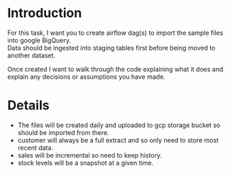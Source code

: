 # Introduction
For this task, I want you to create airflow dag(s) to import the sample files into google BigQuery.   
Data should be ingested into staging tables first before being moved to another dataset.   

Once created I want to walk through the code explaining what it does and explain any decisions or assumptions you have made.

# Details
- The files will be created daily and uploaded to gcp storage bucket so should be imported from there.   
- customer will always be a full extract and so only need to store most recent data.   
- sales will be incremental so need to keep history.   
- stock levels will be a snapshot at a given time.   